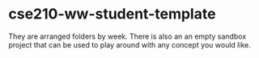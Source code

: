 # cse210-ww-student-template

 They are arranged folders by week. There is also an an empty sandbox project that can be used to play around with any concept you would like.
